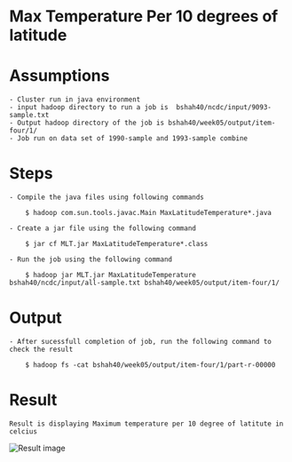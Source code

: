 # Max Temperature Per 10 degrees of latitude

# Assumptions

    - Cluster run in java environment
    - input hadoop directory to run a job is  bshah40/ncdc/input/9093-sample.txt
    - Output hadoop directory of the job is bshah40/week05/output/item-four/1/
    - Job run on data set of 1990-sample and 1993-sample combine
    
    
# Steps

    - Compile the java files using following commands
    
        $ hadoop com.sun.tools.javac.Main MaxLatitudeTemperature*.java
        
    - Create a jar file using the following command
    
        $ jar cf MLT.jar MaxLatitudeTemperature*.class
        
    - Run the job using the following command
    
        $ hadoop jar MLT.jar MaxLatitudeTemperature bshah40/ncdc/input/all-sample.txt bshah40/week05/output/item-four/1/

# Output

    - After sucessfull completion of job, run the following command to check the result
    
        $ hadoop fs -cat bshah40/week05/output/item-four/1/part-r-00000
        
# Result

    Result is displaying Maximum temperature per 10 degree of latitute in celcius
    
![Result image](https://github.com/illinoistech-itm/bshah40/blob/master/ITMD-521/Week-05/item-four_new/1.png)


